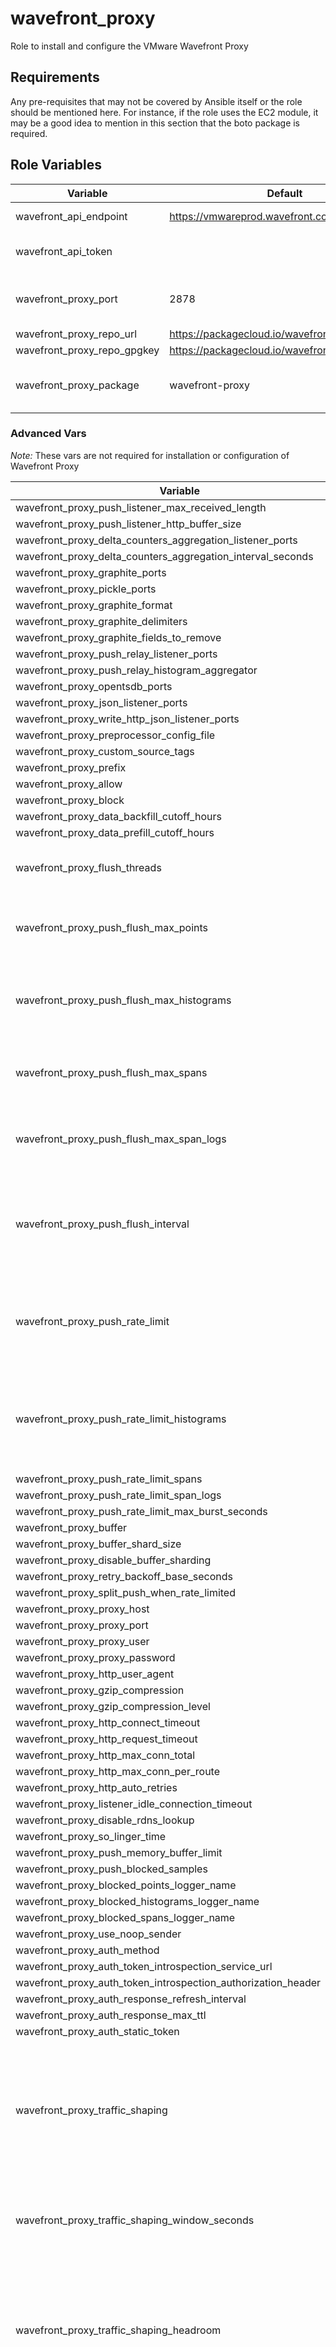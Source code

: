 # wavefront_proxy

Role to install and configure the VMware Wavefront Proxy

## Requirements

Any pre-requisites that may not be covered by Ansible itself or the role should be mentioned here. For instance, if the role uses the EC2 module, it may be a good idea to mention in this section that the boto package is required.

## Role Variables

| Variable                    | Default                                        | Description                            |
| --------------------------- | ---------------------------------------------- | -------------------------------------- |
| wavefront_api_endpoint      | https://vmwareprod.wavefront.com/api/          | Wavefront API Endpoint                 |
| wavefront_api_token         |                                                | Wavefront Authentication Token         |
| wavefront_proxy_port        | 2878                                           | Ports used to listen to Wavefront data |
| wavefront_proxy_repo_url    | https://packagecloud.io/wavefront/proxy        |                                        |
| wavefront_proxy_repo_gpgkey | https://packagecloud.io/wavefront/proxy/gpgkey |                                        |
| wavefront_proxy_package     | wavefront-proxy                                | Package name, can include version      |

### Advanced Vars

_Note:_ These vars are not required for installation or configuration of Wavefront Proxy

| Variable                                                         | Default | Description                                                                                       |
| ---------------------------------------------------------------- | ------- | ------------------------------------------------------------------------------------------------- |
| wavefront_proxy_push_listener_max_received_length                |         |                                                                                                   |
| wavefront_proxy_push_listener_http_buffer_size                   |         |                                                                                                   |
| wavefront_proxy_delta_counters_aggregation_listener_ports        |         |                                                                                                   |
| wavefront_proxy_delta_counters_aggregation_interval_seconds      |         |                                                                                                   |
| wavefront_proxy_graphite_ports                                   |         |                                                                                                   |
| wavefront_proxy_pickle_ports                                     |         |                                                                                                   |
| wavefront_proxy_graphite_format                                  |         |                                                                                                   |
| wavefront_proxy_graphite_delimiters                              |         |                                                                                                   |
| wavefront_proxy_graphite_fields_to_remove                        |         |                                                                                                   |
| wavefront_proxy_push_relay_listener_ports                        |         |                                                                                                   |
| wavefront_proxy_push_relay_histogram_aggregator                  |         |                                                                                                   |
| wavefront_proxy_opentsdb_ports                                   |         |                                                                                                   |
| wavefront_proxy_json_listener_ports                              |         |                                                                                                   |
| wavefront_proxy_write_http_json_listener_ports                   |         |                                                                                                   |
| wavefront_proxy_preprocessor_config_file                         |         |                                                                                                   |
| wavefront_proxy_custom_source_tags                               |         |                                                                                                   |
| wavefront_proxy_prefix                                           |         |                                                                                                   |
| wavefront_proxy_allow                                            |         |                                                                                                   |
| wavefront_proxy_block                                            |         |                                                                                                   |
| wavefront_proxy_data_backfill_cutoff_hours                       |         |                                                                                                   |
| wavefront_proxy_data_prefill_cutoff_hours                        |         |                                                                                                   |
| wavefront_proxy_flush_threads                                    |         | Number of threads that flush data to the server.                                                  |
| wavefront_proxy_push_flush_max_points                            |         | Max points per single flush. Default: 40000.                                                      |
| wavefront_proxy_push_flush_max_histograms                        |         | Max histograms per single flush. Default: 10000.                                                  |
| wavefront_proxy_push_flush_max_spans                             |         | Max spans per single flush. Default: 5000                                                         |
| wavefront_proxy_push_flush_max_span_logs                         |         | Max span logs per single flush. Default: 1000.                                                    |
| wavefront_proxy_push_flush_interval                              |         | Milliseconds between flushes to the Wavefront servers. Typically 1000.                            |
| wavefront_proxy_push_rate_limit                                  |         | Limit outbound points per second rate at the proxy. Default: do not throttle                      |
| wavefront_proxy_push_rate_limit_histograms                       |         | Limit outbound histograms per second rate at the proxy. Default: do not throttle                  |
| wavefront_proxy_push_rate_limit_spans                            |         |                                                                                                   |
| wavefront_proxy_push_rate_limit_span_logs                        |         |                                                                                                   |
| wavefront_proxy_push_rate_limit_max_burst_seconds                |         |                                                                                                   |
| wavefront_proxy_buffer                                           |         |                                                                                                   |
| wavefront_proxy_buffer_shard_size                                |         |                                                                                                   |
| wavefront_proxy_disable_buffer_sharding                          |         |                                                                                                   |
| wavefront_proxy_retry_backoff_base_seconds                       |         |                                                                                                   |
| wavefront_proxy_split_push_when_rate_limited                     |         |                                                                                                   |
| wavefront_proxy_proxy_host                                       |         |                                                                                                   |
| wavefront_proxy_proxy_port                                       |         |                                                                                                   |
| wavefront_proxy_proxy_user                                       |         |                                                                                                   |
| wavefront_proxy_proxy_password                                   |         |                                                                                                   |
| wavefront_proxy_http_user_agent                                  |         |                                                                                                   |
| wavefront_proxy_gzip_compression                                 |         |                                                                                                   |
| wavefront_proxy_gzip_compression_level                           |         |                                                                                                   |
| wavefront_proxy_http_connect_timeout                             |         |                                                                                                   |
| wavefront_proxy_http_request_timeout                             |         |                                                                                                   |
| wavefront_proxy_http_max_conn_total                              |         |                                                                                                   |
| wavefront_proxy_http_max_conn_per_route                          |         |                                                                                                   |
| wavefront_proxy_http_auto_retries                                |         |                                                                                                   |
| wavefront_proxy_listener_idle_connection_timeout                 |         |                                                                                                   |
| wavefront_proxy_disable_rdns_lookup                              |         |                                                                                                   |
| wavefront_proxy_so_linger_time                                   |         |                                                                                                   |
| wavefront_proxy_push_memory_buffer_limit                         |         |                                                                                                   |
| wavefront_proxy_push_blocked_samples                             |         |                                                                                                   |
| wavefront_proxy_blocked_points_logger_name                       |         |                                                                                                   |
| wavefront_proxy_blocked_histograms_logger_name                   |         |                                                                                                   |
| wavefront_proxy_blocked_spans_logger_name                        |         |                                                                                                   |
| wavefront_proxy_use_noop_sender                                  |         |                                                                                                   |
| wavefront_proxy_auth_method                                      |         |                                                                                                   |
| wavefront_proxy_auth_token_introspection_service_url             |         |                                                                                                   |
| wavefront_proxy_auth_token_introspection_authorization_header    |         |                                                                                                   |
| wavefront_proxy_auth_response_refresh_interval                   |         |                                                                                                   |
| wavefront_proxy_auth_response_max_ttl                            |         |                                                                                                   |
| wavefront_proxy_auth_static_token                                |         |                                                                                                   |
| wavefront_proxy_traffic_shaping                                  |         | Enables intelligent traffic shaping based on received rate over last 5 minutes. Default: disabled |
| wavefront_proxy_traffic_shaping_window_seconds                   |         | Sets the width (in seconds) for the sliding time window                                           |
| wavefront_proxy_traffic_shaping_headroom                         |         | Sets the headroom multiplier to use for traffic shaping when there's backlog. Default: 1.15       |
| wavefront_proxy_cors_enabled_ports                               |         | Enables CORS for specified comma-delimited list of listening ports. Default: none                 |
| wavefront_proxy_cors_origin                                      |         | Allowed origin for CORS requests, or '\*' to allow everything. Default: none                      |
| wavefront_proxy_cors_allow_null_origin                           |         | Allow 'null' origin for CORS requests. Default: false                                             |
| wavefront_proxy_tls_ports                                        |         | Enables TLS for specified listening ports (comma-separated list)                                  |
| wavefront_proxy_private_cert_path                                |         |                                                                                                   |
| wavefront_proxy_private_key_path                                 |         |                                                                                                   |
| wavefront_proxy_http_health_check_ports                          |         |                                                                                                   |
| wavefront_proxy_http_health_check_all_ports                      |         |                                                                                                   |
| wavefront_proxy_http_health_check_path                           |         |                                                                                                   |
| wavefront_proxy_http_health_check_response_content_type          |         |                                                                                                   |
| wavefront_proxy_http_health_check_pass_status_code               |         |                                                                                                   |
| wavefront_proxy_http_health_check_pass_response_body             |         |                                                                                                   |
| wavefront_proxy_http_health_check_fail_status_code               |         |                                                                                                   |
| wavefront_proxy_http_health_check_fail_response_body             |         |                                                                                                   |
| wavefront_proxy_admin_api_listener_port                          |         |                                                                                                   |
| wavefront_proxy_admin_api_remote_ip_allow_regex                  |         |                                                                                                   |
| wavefront_proxy_filebeat_port                                    |         |                                                                                                   |
| wavefront_proxy_raw_logs_port                                    |         |                                                                                                   |
| wavefront_proxy_raw_logs_max_received_length                     |         |                                                                                                   |
| wavefront_proxy_raw_logs_http_buffer_size                        |         |                                                                                                   |
| wavefront_proxy_logs_ingestion_config_file                       |         |                                                                                                   |
| wavefront_proxy_trace_listener_ports                             |         |                                                                                                   |
| wavefront_proxy_trace_listener_max_received_length               |         |                                                                                                   |
| wavefront_proxy_trace_listener_http_buffer_size                  |         |                                                                                                   |
| wavefront_proxy_custom_tracing_listener_ports                    |         |                                                                                                   |
| wavefront_proxy_custom_tracing_application_name                  |         |                                                                                                   |
| wavefront_proxy_custom_tracing_service_name                      |         |                                                                                                   |
| wavefront_proxy_trace_jaeger_listener_ports                      |         |                                                                                                   |
| wavefront_proxy_trace_jaeger_http_listener_ports                 |         |                                                                                                   |
| wavefront_proxy_trace_jaeger_grpc_listener_ports                 |         |                                                                                                   |
| wavefront_proxy_trace_jaeger_application_name                    |         |                                                                                                   |
| wavefront_proxy_trace_zipkin_listener_ports                      |         |                                                                                                   |
| wavefront_proxy_trace_zipkin_application_name                    |         |                                                                                                   |
| wavefront_proxy_trace_derived_custom_tag_keys                    |         |                                                                                                   |
| wavefront_proxy_trace_sampling_rate                              |         |                                                                                                   |
| wavefront_proxy_trace_sampling_duration                          |         |                                                                                                   |
| wavefront_proxy_histogram_state_directory                        |         |                                                                                                   |
| wavefront_proxy_histogram_accumulator_resolve_interval           |         |                                                                                                   |
| wavefront_proxy_histogram_accumulator_flush_interval             |         |                                                                                                   |
| wavefront_proxy_histogram_accumulator_flush_max_batch_size       |         |                                                                                                   |
| wavefront_proxy_histogram_max_received_length                    |         |                                                                                                   |
| wavefront_proxy_histogram_http_buffer_size                       |         |                                                                                                   |
| wavefront_proxy_histogram_minute_listener_ports                  |         |                                                                                                   |
| wavefront_proxy_histogram_minute_flush_secs                      |         |                                                                                                   |
| wavefront_proxy_histogram_minute_compression                     |         |                                                                                                   |
| wavefront_proxy_histogram_minute_accumulator_size                |         |                                                                                                   |
| wavefront_proxy_histogram_minute_memory_cache                    |         |                                                                                                   |
| wavefront_proxy_histogram_minute_accumulator_persisted           |         |                                                                                                   |
| wavefront_proxy_histogram_hour_listener_ports                    |         |                                                                                                   |
| wavefront_proxy_histogram_hour_flush_secs                        |         |                                                                                                   |
| wavefront_proxy_histogram_hour_compression                       |         |                                                                                                   |
| wavefront_proxy_histogram_hour_accumulator_size                  |         |                                                                                                   |
| wavefront_proxy_histogram_hour_memory_cache                      |         |                                                                                                   |
| wavefront_proxy_histogram_hour_accumulator_persisted             |         |                                                                                                   |
| wavefront_proxy_histogram_day_listener_ports                     |         |                                                                                                   |
| wavefront_proxy_histogram_day_flush_secs                         |         |                                                                                                   |
| wavefront_proxy_histogram_day_compression                        |         |                                                                                                   |
| wavefront_proxy_histogram_day_accumulator_size                   |         |                                                                                                   |
| wavefront_proxy_histogram_day_memory_cache                       |         |                                                                                                   |
| wavefront_proxy_histogram_day_accumulator_persisted              |         |                                                                                                   |
| wavefront_proxy_histogram_dist_listener_ports                    |         |                                                                                                   |
| wavefront_proxy_histogram_dist_flush_secs                        |         |                                                                                                   |
| wavefront_proxy_histogram_dist_compression                       |         |                                                                                                   |
| wavefront_proxy_histogram_dist_accumulator_size                  |         |                                                                                                   |
| wavefront_proxy_histogram_dist_memory_cache                      |         |                                                                                                   |
| wavefront_proxy_histogram_dist_accumulator_persisted             |         |                                                                                                   |
| wavefront_proxy_push_relay_histogram_aggregator_flush_secs       |         |                                                                                                   |
| wavefront_proxy_push_relay_histogram_aggregator_compression      |         |                                                                                                   |
| wavefront_proxy_push_relay_histogram_aggregator_accumulator_size |         |                                                                                                   |

## Dependencies

A list of other roles hosted on Galaxy should go here, plus any details in regards to parameters that may need to be set for other roles, or variables that are used from other roles.

## Example Playbook

```yaml
- name: Install Wavefront Proxy
  hosts: all
  tasks:
    - name: Wavefront Proxy
      ansible.builtin.include_role:
        name: wavefront_proxy
      vars:
        wavefront_api_token: somerandomtokenvalue
```

## License

Apache-2.0

## Author Information

Eric Anderson <aeric@vmware.com>

